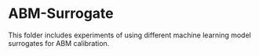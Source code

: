# ABM-Surrogate
This folder includes experiments of using different machine learning model surrogates for ABM calibration. 

